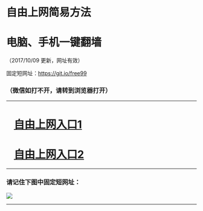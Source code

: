 ﻿# 自由上网简易方法

# 电脑、手机一键翻墙

（2017/10/09 更新，网址有效）

固定短网址：https://git.io/free99

### （微信如打不开，请转到浏览器打开）


***





# &nbsp;&nbsp; <a href="http://ft990115094.fwq-tz-1001.info/fwqtz01.html?t=10090012288 " target="_blank">自由上网入口1</a>
# &nbsp;&nbsp; <a href="http://ft3030728894.fwq-tz-1002.info/fwqtz02.html?t=10090018078 " target="_blank">自由上网入口2</a>
***

### 请记住下图中固定短网址：

<img src="https://s3-us-west-2.amazonaws.com/fwq-1001/yjfq-20170905okok.png" /> 


***

